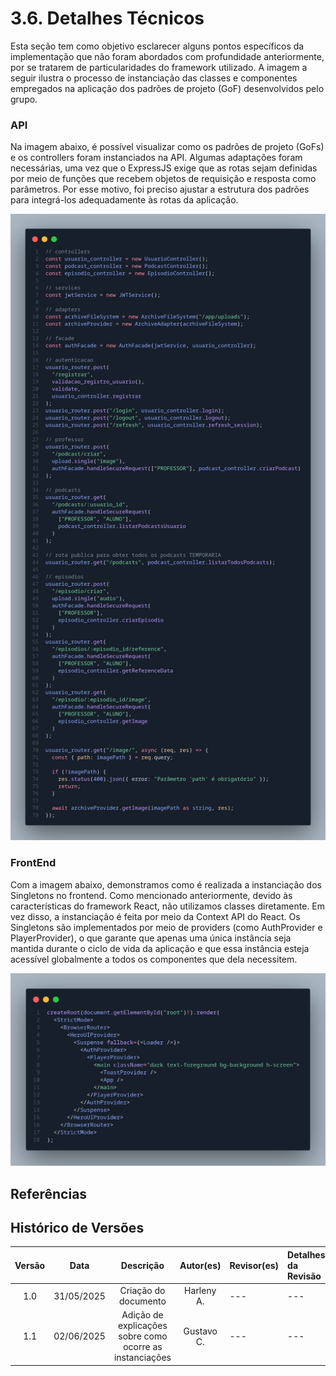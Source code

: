 # 3.6. Detalhes Técnicos

Esta seção tem como objetivo esclarecer alguns pontos específicos da implementação que não foram abordados com profundidade anteriormente, por se tratarem de particularidades do framework utilizado. A imagem a seguir ilustra o processo de instanciação das classes e componentes empregados na aplicação dos padrões de projeto (GoF) desenvolvidos pelo grupo.

### API

Na imagem abaixo, é possível visualizar como os padrões de projeto (GoFs) e os controllers foram instanciados na API. Algumas adaptações foram necessárias, uma vez que o ExpressJS exige que as rotas sejam definidas por meio de funções que recebem objetos de requisição e resposta como parâmetros. Por esse motivo, foi preciso ajustar a estrutura dos padrões para integrá-los adequadamente às rotas da aplicação.

![router](_media/API/API/router.png)

### FrontEnd

Com a imagem abaixo, demonstramos como é realizada a instanciação dos Singletons no frontend. Como mencionado anteriormente, devido às características do framework React, não utilizamos classes diretamente. Em vez disso, a instanciação é feita por meio da Context API do React. Os Singletons são implementados por meio de providers (como AuthProvider e PlayerProvider), o que garante que apenas uma única instância seja mantida durante o ciclo de vida da aplicação e que essa instância esteja acessível globalmente a todos os componentes que dela necessitem.

![main front](_media/main_front.png)


## Referências

## Histórico de Versões

| Versão |    Data    |        Descrição         |    Autor(es)    |  Revisor(es)     |  Detalhes da Revisão  |  
| :----: | :--------: | :----------------------: | :-------------: | :----------------| :---------------------|
|  1.0   | 31/05/2025 |   Criação do documento   | Harleny A.  | --- | --- |
|  1.1   | 02/06/2025 |   Adição de explicações sobre como ocorre as instanciações | Gustavo C. | --- | --- |